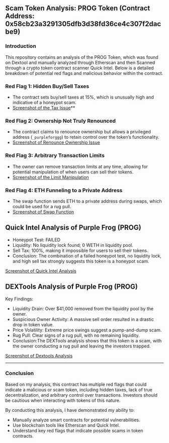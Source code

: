 ## Scam Token Analysis: PROG Token (Contract Address: 0x58cb23a3291305dfb3d38fd36ce4c307f2dacbe9)

### Introduction
This repository contains an analysis of the PROG Token, which was found on Dextool and manually analyzed through Etherscan and then Scanned through a crypto token contract scanner Quick Intel. Below is a detailed breakdown of potential red flags and malicious behavior within the contract.

### Red Flag 1: Hidden Buy/Sell Taxes
- The contract sets buy/sell taxes at 15%, which is unusually high and indicative of a honeypot scam.
- [Screenshot of the Tax Issue](Screenshots/RedFlag1.png)**

### Red Flag 2: Ownership Not Truly Renounced
- The contract claims to renounce ownership but allows a privileged address (`_purpleforggg`) to retain control over the token’s functionality.
- [Screenshot of Renounce Ownership Issue](Screenshots/RedFlag2.png)

### Red Flag 3: Arbitrary Transaction Limits
- The owner can remove transaction limits at any time, allowing for potential manipulation of when users can sell their tokens.
- [Screenshot of the Limit Manipulation](Screenshots/RedFlag3.png)

### Red Flag 4: ETH Funneling to a Private Address
- The swap function sends ETH to a private address during swaps, which could be used for a rug pull.
- [Screenshot of Swap Function](Screenshots/RedFlag4.png)

## Quick Intel Analysis of Purple Frog (PROG)
- Honeypot Test: FAILED
- Liquidity: No liquidity lock found; 0 WETH in liquidity pool.
- Sell Tax: 100%, making it impossible for users to sell their tokens.
- Conclusion: The combination of a failed honeypot test, no liquidity lock, and high sell tax strongly suggests this token is a honeypot scam.

[Screenshot of Quick Intel Analysis](Screenshots/QuickIntel.png)

## DEXTools Analysis of Purple Frog (PROG)
Key Findings:
- Liquidity Drain: Over $41,000 removed from the liquidity pool by the owner.
- Suspicious Owner Activity: A massive sell order resulted in a drastic drop in token value.
- Price Volatility: Extreme price swings suggest a pump-and-dump scam.
- Rug Pull: Clear signs of a rug pull, with no remaining liquidity.
- Conclusion:The DEXTools analysis shows that this token is a scam, with the owner conducting a rug pull and leaving the investors trapped.

[Screenshot of Dextools Analysis](Screenshots/Dextools.png)




---

### Conclusion

Based on my analysis, this contract has multiple red flags that could indicate a malicious or scam token, including hidden taxes, lack of true decentralization, and arbitrary control over transactions. Investors should be cautious when interacting with tokens of this nature.

By conducting this analysis, I have demonstrated my ability to:
- Manually analyze smart contracts for potential vulnerabilities.
- Use blockchain tools like Etherscan and Quick Intel.
- Understand key red flags that indicate possible scams in token contracts.
